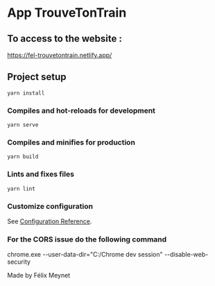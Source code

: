 # App TrouveTonTrain

## To access to the website :
https://fel-trouvetontrain.netlify.app/

## Project setup
```
yarn install
```

### Compiles and hot-reloads for development
```
yarn serve
```

### Compiles and minifies for production
```
yarn build
```

### Lints and fixes files
```
yarn lint
```

### Customize configuration
See [Configuration Reference](https://cli.vuejs.org/config/).

### For the CORS issue do the following command
chrome.exe --user-data-dir="C:/Chrome dev session" --disable-web-security

Made by Félix Meynet